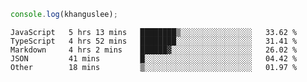 ```js
console.log(khanguslee);
```

<!--START_SECTION:waka-->

```text
JavaScript   5 hrs 13 mins   ████████▒░░░░░░░░░░░░░░░░   33.62 %
TypeScript   4 hrs 52 mins   ████████░░░░░░░░░░░░░░░░░   31.41 %
Markdown     4 hrs 2 mins    ██████▓░░░░░░░░░░░░░░░░░░   26.02 %
JSON         41 mins         █░░░░░░░░░░░░░░░░░░░░░░░░   04.42 %
Other        18 mins         ▒░░░░░░░░░░░░░░░░░░░░░░░░   01.97 %
```

<!--END_SECTION:waka-->

<!--
**khanguslee/khanguslee** is a ✨ _special_ ✨ repository because its `README.md` (this file) appears on your GitHub profile.

Here are some ideas to get you started:

- 🔭 I’m currently working on ...
- 🌱 I’m currently learning ...
- 👯 I’m looking to collaborate on ...
- 🤔 I’m looking for help with ...
- 💬 Ask me about ...
- 📫 How to reach me: ...
- 😄 Pronouns: ...
- ⚡ Fun fact: ...
-->
